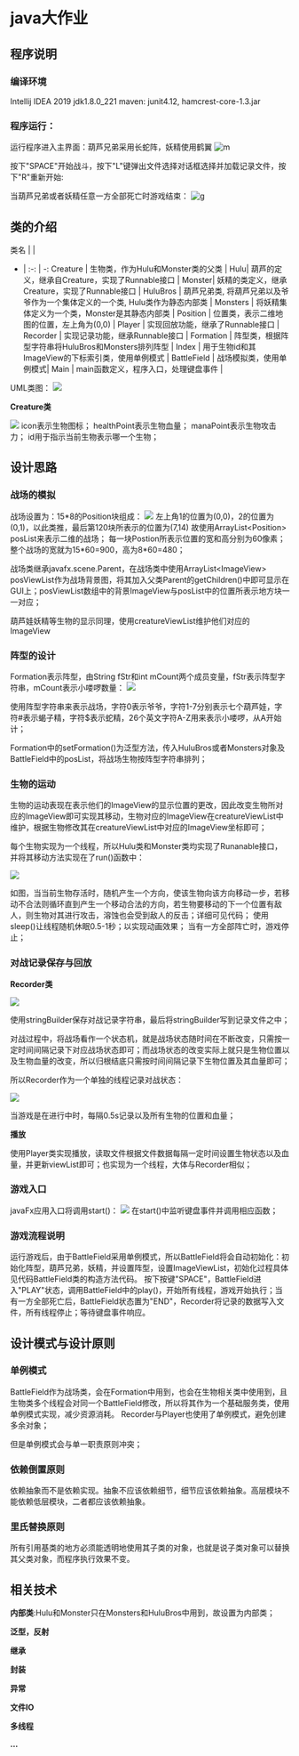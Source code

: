# java大作业

## 程序说明

### 编译环境

Intellij IDEA 2019
jdk1.8.0_221
maven: junit4.12, hamcrest-core-1.3.jar

### 程序运行：

运行程序进入主界面：葫芦兄弟采用长蛇阵，妖精使用鹤翼
![m](main.png)

按下"SPACE"开始战斗，按下"L"键弹出文件选择对话框选择并加载记录文件，按下"R"重新开始:

当葫芦兄弟或者妖精任意一方全部死亡时游戏结束：
![g](gameOver.png)

## 类的介绍

类名 |  |
- | :-: | -:
Creature | 生物类，作为Hulu和Monster类的父类 |
Hulu| 葫芦的定义，继承自Creature，实现了Runnable接口 |
Monster| 妖精的类定义，继承Creature，实现了Runnable接口 |
HuluBros | 葫芦兄弟类, 将葫芦兄弟以及爷爷作为一个集体定义的一个类, Hulu类作为静态内部类 |
Monsters | 将妖精集体定义为一个类，Monster是其静态内部类 |
Position | 位置类，表示二维地图的位置，左上角为(0,0) |
Player | 实现回放功能，继承了Runnable接口 |
Recorder | 实现记录功能，继承Runnable接口 |
Formation | 阵型类，根据阵型字符串将HuluBros和Monsters排列阵型 |
Index | 用于生物id和其ImageView的下标索引类，使用单例模式 |
BattleField | 战场模拟类，使用单例模式|
Main | main函数定义，程序入口，处理键盘事件 |

UML类图：
![](uml.png)

**Creature类**

![](Creature.png)
icon表示生物图标；
healthPoint表示生物血量；
manaPoint表示生物攻击力；
id用于指示当前生物表示哪一个生物；

## 设计思路

### 战场的模拟

战场设置为：15*8的Position块组成：
![](battleField.png)
左上角1的位置为(0,0)，2的位置为(0,1)，以此类推，最后第120块所表示的位置为(7,14)
故使用ArrayList\<Position\> posList来表示二维的战场；
每一块Postion所表示位置的宽和高分别为60像素；整个战场的宽就为15\*60=900，高为8\*60=480；

战场类继承javafx.scene.Parent，在战场类中使用ArrayList\<ImageView\> posViewList作为战场背景图，将其加入父类Parent的getChildren()中即可显示在GUI上；posViewList数组中的背景ImageView与posList中的位置所表示地方块一一对应；

葫芦娃妖精等生物的显示同理，使用creatureViewList维护他们对应的ImageView

### 阵型的设计

Formation表示阵型，由String fStr和int mCount两个成员变量，fStr表示阵型字符串，mCount表示小喽啰数量：
![](Formation.png)

使用阵型字符串来表示战场，字符0表示爷爷，字符1-7分别表示七个葫芦娃，字符#表示蝎子精，字符$表示蛇精，26个英文字符A-Z用来表示小喽啰，从A开始计；

Formation中的setFormation()为泛型方法，传入HuluBros或者Monsters对象及BattleField中的posList，将战场生物按阵型字符串排列；

### 生物的运动

生物的运动表现在表示他们的ImageView的显示位置的更改，因此改变生物所对应的ImageView即可实现其移动，生物对应的ImageView在creatureViewList中维护，根据生物修改其在creatureViewList中对应的ImageView坐标即可；

每个生物实现为一个线程，所以Hulu类和Monster类均实现了Runanable接口，并将其移动方法实现在了run()函数中：

![](run.png)

如图，当当前生物存活时，随机产生一个方向，使该生物向该方向移动一步，若移动不合法则循环直到产生一个移动合法的方向，若生物要移动的下一个位置有敌人，则生物对其进行攻击，溶蚀也会受到敌人的反击；详细可见代码；
使用sleep()让线程随机休眠0.5-1秒；以实现动画效果；
当有一方全部阵亡时，游戏停止；

### 对战记录保存与回放

**Recorder类**

![](Recorder.png)

使用stringBuilder保存对战记录字符串，最后将stringBuilder写到记录文件之中；

对战过程中，将战场看作一个状态机，就是战场状态随时间在不断改变，只需按一定时间间隔记录下对应战场状态即可；而战场状态的改变实际上就只是生物位置以及生物血量的改变，所以归根结底只需按时间间隔记录下生物位置及其血量即可；

所以Recorder作为一个单独的线程记录对战状态：

![](recorderRun.png)

当游戏是在进行中时，每隔0.5s记录以及所有生物的位置和血量；

**播放**

使用Player类实现播放，读取文件根据文件数据每隔一定时间设置生物状态以及血量，并更新viewList即可；也实现为一个线程，大体与Recorder相似；


### 游戏入口

javaFx应用入口将调用start()：
![](start.png)
在start()中监听键盘事件并调用相应函数；

### 游戏流程说明

运行游戏后，由于BattleField采用单例模式，所以BattleField将会自动初始化：初始化阵型，葫芦兄弟，妖精，并设置阵型，设置ImageViewList，初始化过程具体见代码BattleField类的构造方法代码。
按下按键"SPACE"，BattleField进入"PLAY"状态，调用BattleField中的play()，开始所有线程，游戏开始执行；当有一方全部死亡后，BattleField状态置为"END"，Recorder将记录的数据写入文件，所有线程停止；等待键盘事件响应。

## 设计模式与设计原则

### 单例模式

BattleField作为战场类，会在Formation中用到，也会在生物相关类中使用到，且生物类多个线程会对同一个BattleField修改，所以将其作为一个基础服务类，使用单例模式实现，减少资源消耗。
Recorder与Player也使用了单例模式，避免创建多余对象；

但是单例模式会与单一职责原则冲突；

### 依赖倒置原则

依赖抽象而不是依赖实现。抽象不应该依赖细节，细节应该依赖抽象。高层模块不能依赖低层模块，二者都应该依赖抽象。

### 里氏替换原则

所有引用基类的地方必须能透明地使用其子类的对象，也就是说子类对象可以替换其父类对象，而程序执行效果不变。

## 相关技术

**内部类**:Hulu和Monster只在Monsters和HuluBros中用到，故设置为内部类；

**泛型，反射**

**继承**

**封装**

**异常**

**文件IO**

**多线程**

**...**

